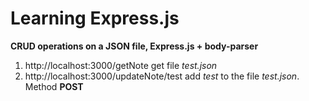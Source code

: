 # Learning Express.js  

**CRUD operations on a JSON file, Express.js + body-parser**

1. http://localhost:3000/getNote get file _test.json_ 
2. http://localhost:3000/updateNote/test add _test_ to the file _test.json_. Method **POST**
